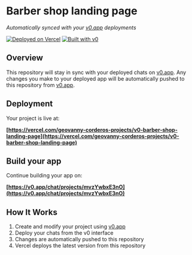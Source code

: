 # Barber shop landing page

_Automatically synced with your [v0.app](https://v0.app) deployments_

[![Deployed on Vercel](https://img.shields.io/badge/Deployed%20on-Vercel-black?style=for-the-badge&logo=vercel)](https://vercel.com/geovanny-corderos-projects/v0-barber-shop-landing-page)
[![Built with v0](https://img.shields.io/badge/Built%20with-v0.app-black?style=for-the-badge)](https://v0.app/chat/projects/mvzYwbxE3nO)

## Overview

This repository will stay in sync with your deployed chats on [v0.app](https://v0.app).
Any changes you make to your deployed app will be automatically pushed to this repository from [v0.app](https://v0.app).

## Deployment

Your project is live at:

**[https://vercel.com/geovanny-corderos-projects/v0-barber-shop-landing-page](https://vercel.com/geovanny-corderos-projects/v0-barber-shop-landing-page)**

## Build your app

Continue building your app on:

**[https://v0.app/chat/projects/mvzYwbxE3nO](https://v0.app/chat/projects/mvzYwbxE3nO)**

## How It Works

1. Create and modify your project using [v0.app](https://v0.app)
2. Deploy your chats from the v0 interface
3. Changes are automatically pushed to this repository
4. Vercel deploys the latest version from this repository
